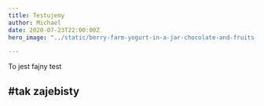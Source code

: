 ```yaml
---
title: Testujemy
author: Michael
date: 2020-07-23T22:00:00Z
hero_image: "../static/berry-farm-yogurt-in-a-jar-chocolate-and-fruits-p242v2n.jpg"

---
```

To jest fajny test

## #tak zajebisty